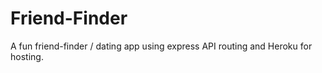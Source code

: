 # Friend-Finder

A fun friend-finder / dating app using express API routing and Heroku for hosting. 
